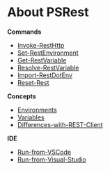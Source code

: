 # About PSRest

**Commands**

- [Invoke-RestHttp](Invoke-RestHttp.md)
- [Set-RestEnvironment](Set-RestEnvironment.md)
- [Get-RestVariable](Get-RestVariable.md)
- [Resolve-RestVariable](Resolve-RestVariable.md)
- [Import-RestDotEnv](Import-RestDotEnv.md)
- [Reset-Rest](Reset-Rest.md)

**Concepts**

- [Environments](Environments.md)
- [Variables](Variables.md)
- [Differences-with-REST-Client](Differences-with-REST-Client.md)

**IDE**

- [Run-from-VSCode](Run-from-VSCode.md)
- [Run-from-Visual-Studio](Run-from-Visual-Studio.md)
